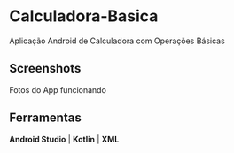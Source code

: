 # Calculadora-Basica
Aplicação Android de Calculadora com Operações Básicas


## Screenshots

Fotos do App funcionando



## Ferramentas
**Android Studio** |
**Kotlin** |
**XML**
